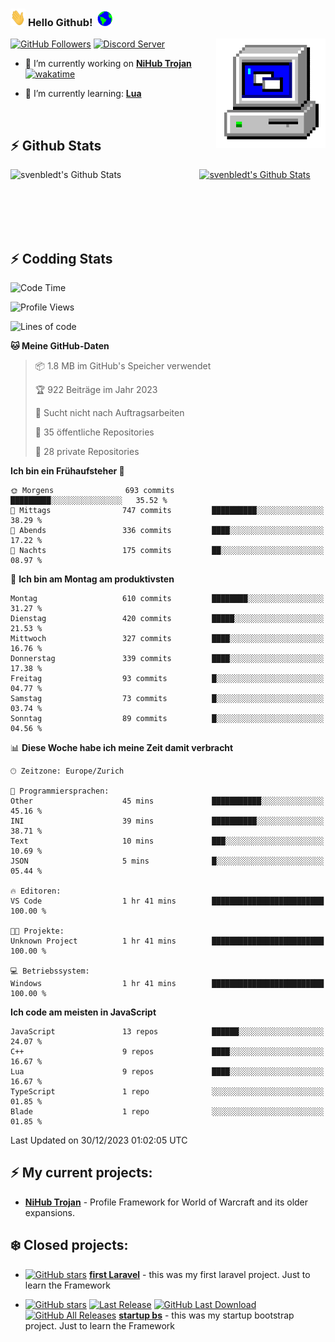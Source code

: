 ### <img src="https://github.com/svenbledt/svenbledt/blob/main/Assets/Hi.gif" height="28" width="24"> **Hello Github!** &nbsp;<img src="https://github.com/svenbledt/svenbledt/blob/main/Assets/Earth.gif" height="24" width="24">
[![GitHub Followers](https://img.shields.io/github/followers/svenbledt?label=Follow&style=flat-squaree&logo=github&labelColor=black&color=black&cacheSeconds=5)](https://github.com/svenbledt)
[![Discord Server](https://img.shields.io/discord/443405445831327754?style=flat-squeree&logo=discord&logoColor=white&label=Trojan%20Rotations%20Server&labelColor=black&color=gray&cacheSeconds=3650)](https://discord.gg/c6GZKjVhxw)
<img align="right" alt="PC GIF" src="https://github.com/svenbledt/svenbledt/blob/main/Assets/PC.gif" width="175" />

<p>

 - 🔭 I’m currently working on **[NiHub Trojan](https://github.com/svenbledt/NiHub_Trojan)** [![wakatime](https://wakatime.com/badge/user/eb1cebc0-6a00-4f39-ab37-6770a4331515/project/0a5573a9-fa5d-4b9d-81af-c0e7e4aeb9b8.svg)](https://wakatime.com/badge/user/eb1cebc0-6a00-4f39-ab37-6770a4331515/project/0a5573a9-fa5d-4b9d-81af-c0e7e4aeb9b8)

 - 🌱 I’m currently learning: **[Lua](https://www.lua.org/)**
 
</p>

<br>

## :zap: Github Stats

<a href="https://github.com/svenbledt">
  <img align="left" src="https://github-readme-stats.vercel.app/api?username=svenbledt&show_icons=true&title_color=c9d1d9&icon_color=58a6da&text_color=c9d1d9&bg_color=0d1117&hide=issues" alt="svenbledt's Github Stats" width="60%">
 </a>
 <a href="https://github.com/svenbledt">
 <img src="https://github-readme-stats.vercel.app/api/top-langs/?username=svenbledt&show_icons=true&title_color=c9d1d9&icon_color=58a6da&text_color=c9d1d9&bg_color=0d1117" alt="svenbledt's Github Stats" width="35%">
 </a>

<br> <br> <br> <br> 
## :zap: Codding Stats

<!--START_SECTION:waka-->
![Code Time](http://img.shields.io/badge/Code%20Time-262%20hrs%2049%20mins-blue)

![Profile Views](http://img.shields.io/badge/Profilansichten-0-blue)

![Lines of code](https://img.shields.io/badge/Seit%20Hallo%20Welt%20habe%20ich%20geschrieben-20.4%20million%20Codezeilen-blue)

**🐱 Meine GitHub-Daten** 

> 📦 1.8 MB im GitHub's Speicher verwendet 
 > 
> 🏆 922 Beiträge im Jahr 2023
 > 
> 🚫 Sucht nicht nach Auftragsarbeiten
 > 
> 📜 35 öffentliche Repositories 
 > 
> 🔑 28 private Repositories 
 > 
**Ich bin ein Frühaufsteher 🐤** 

```text
🌞 Morgens                693 commits         █████████░░░░░░░░░░░░░░░░   35.52 % 
🌆 Mittags                747 commits         ██████████░░░░░░░░░░░░░░░   38.29 % 
🌃 Abends                 336 commits         ████░░░░░░░░░░░░░░░░░░░░░   17.22 % 
🌙 Nachts                 175 commits         ██░░░░░░░░░░░░░░░░░░░░░░░   08.97 % 
```
📅 **Ich bin am Montag am produktivsten** 

```text
Montag                   610 commits         ████████░░░░░░░░░░░░░░░░░   31.27 % 
Dienstag                 420 commits         █████░░░░░░░░░░░░░░░░░░░░   21.53 % 
Mittwoch                 327 commits         ████░░░░░░░░░░░░░░░░░░░░░   16.76 % 
Donnerstag               339 commits         ████░░░░░░░░░░░░░░░░░░░░░   17.38 % 
Freitag                  93 commits          █░░░░░░░░░░░░░░░░░░░░░░░░   04.77 % 
Samstag                  73 commits          █░░░░░░░░░░░░░░░░░░░░░░░░   03.74 % 
Sonntag                  89 commits          █░░░░░░░░░░░░░░░░░░░░░░░░   04.56 % 
```


📊 **Diese Woche habe ich meine Zeit damit verbracht** 

```text
🕑︎ Zeitzone: Europe/Zurich

💬 Programmiersprachen: 
Other                    45 mins             ███████████░░░░░░░░░░░░░░   45.16 % 
INI                      39 mins             ██████████░░░░░░░░░░░░░░░   38.71 % 
Text                     10 mins             ███░░░░░░░░░░░░░░░░░░░░░░   10.69 % 
JSON                     5 mins              █░░░░░░░░░░░░░░░░░░░░░░░░   05.44 % 

🔥 Editoren: 
VS Code                  1 hr 41 mins        █████████████████████████   100.00 % 

🐱‍💻 Projekte: 
Unknown Project          1 hr 41 mins        █████████████████████████   100.00 % 

💻 Betriebssystem: 
Windows                  1 hr 41 mins        █████████████████████████   100.00 % 
```

**Ich code am meisten in JavaScript** 

```text
JavaScript               13 repos            ██████░░░░░░░░░░░░░░░░░░░   24.07 % 
C++                      9 repos             ████░░░░░░░░░░░░░░░░░░░░░   16.67 % 
Lua                      9 repos             ████░░░░░░░░░░░░░░░░░░░░░   16.67 % 
TypeScript               1 repo              ░░░░░░░░░░░░░░░░░░░░░░░░░   01.85 % 
Blade                    1 repo              ░░░░░░░░░░░░░░░░░░░░░░░░░   01.85 % 
```




 Last Updated on 30/12/2023 01:02:05 UTC
<!--END_SECTION:waka-->


## :zap: My current projects:

 - [**NiHub Trojan**](https://github.com/svenbledt/NiHub_Trojan)  - Profile Framework for World of Warcraft and its older expansions.


## :snowflake: Closed projects:
  
- [![GitHub stars](https://img.shields.io/github/stars/svenbledt/first-laravel?style=flat-square)](https://github.com/svenbledt/first-laravel)
 [**first Laravel**](https://github.com/svenbledt/first-laravel)  - this was my first laravel project. Just to learn the Framework

- [![GitHub stars](https://img.shields.io/github/stars/svenbledt/startup-bs?style=flat-square)](https://github.com/svenbledt/startup-bs)
[![Last Release](https://img.shields.io/github/v/release/svenbledt/startup-bs?style=flat-square)](https://github.com/svenbledt/startup-bs)
[![GitHub Last Download](https://img.shields.io/github/downloads/svenbledt/startup-bs/v1.1.0/total?style=flat-square)](https://github.com/svenbledt/startup-bs/releases/tag/v1.1.0)
[![GitHub All Releases](https://img.shields.io/github/downloads/svenbledt/startup-bs/total?style=flat-square)](https://github.com/svenbledt/startup-bs/releases)
 [**startup bs**](https://github.com/svenbledt/startup-bs)  - this was my startup bootstrap project. Just to learn the Framework
